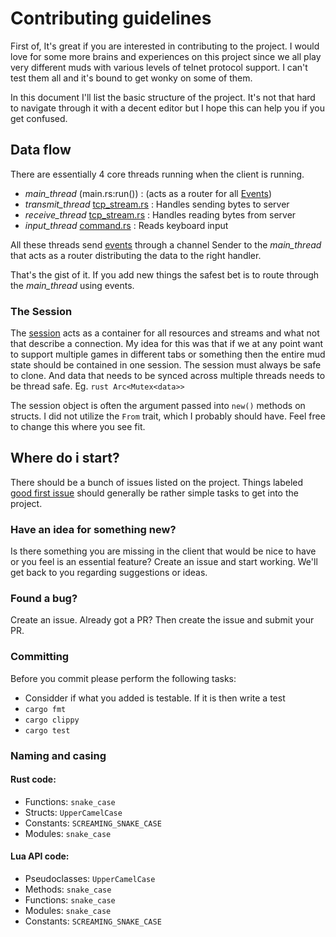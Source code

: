 # Contributing guidelines

First of, It's great if you are interested in contributing to the project. I
would love for some more brains and experiences on this project since we all
play very different muds with various levels of telnet protocol support. I
can't test them all and it's bound to get wonky on some of them.

In this document I'll list the basic structure of the project. It's not that
hard to navigate through it with a decent editor but I hope this can help you
if you get confused.

## Data flow
There are essentially 4 core threads running when the client is running.

- *main_thread* (main.rs:run())                           : (acts as a router for all [Events](src/event.rs))
- *transmit_thread* [tcp_stream.rs](src/net/tcp_stream.rs)    : Handles sending bytes to server
- *receive_thread* [tcp_stream.rs](src/net/tcp_stream.rs)     : Handles reading bytes from server
- *input_thread* [command.rs](src/ui/command.rs)             : Reads keyboard input

All these threads send [events](src/event.rs) through a channel Sender to the
*main_thread* that acts as a router distributing the data to the right handler.

That's the gist of it. If you add new things the safest bet is to route through the *main_thread* using events.

### The Session
The [session](src/session.rs) acts as a container for all
resources and streams and what not that describe a connection. My idea for this
was that if we at any point want to support multiple games in different tabs or
something then the entire mud state should be contained in one session.  The
session must always be safe to clone. And data that needs to be synced across
multiple threads needs to be thread safe. Eg. `rust Arc<Mutex<data>>`

The session object is often the argument passed into `new()` methods on
structs. I did not utilize the `From` trait, which I probably should have. Feel
free to change this where you see fit.

## Where do i start?
There should be a bunch of issues listed on the project. Things labeled
[good first issue](https://github.com/LiquidityC/Blightmud/labels/good%20first%20issue)
should generally be rather simple tasks to get into the project.

### Have an idea for something new?
Is there something you are missing in the client that would be nice to have or
you feel is an essential feature?  Create an issue and start working. We'll get
back to you regarding suggestions or ideas.

### Found a bug?
Create an issue. Already got a PR? Then create the issue and submit your PR.

### Committing
Before you commit please perform the following tasks:

- Considder if what you added is testable. If it is then write a test
- `cargo fmt`
- `cargo clippy`
- `cargo test`

### Naming and casing

#### Rust code:
- Functions: `snake_case`
- Structs: `UpperCamelCase`
- Constants: `SCREAMING_SNAKE_CASE`
- Modules: `snake_case`

#### Lua API code:
- Pseudoclasses: `UpperCamelCase`
- Methods: `snake_case`
- Functions: `snake_case`
- Modules: `snake_case`
- Constants: `SCREAMING_SNAKE_CASE`
